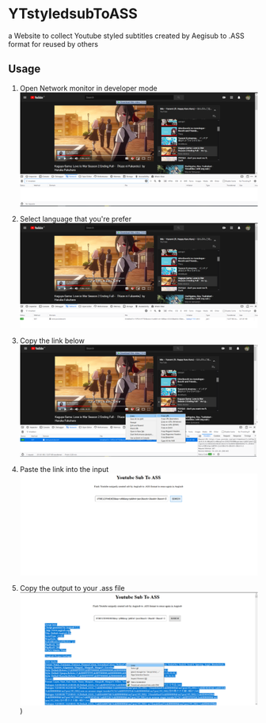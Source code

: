 # YTstyledsubToASS
a Website to collect Youtube styled subtitles created by Aegisub to .ASS format for reused by others


## Usage
1. Open Network monitor in developer mode
![opening network monitor](https://github.com/Mlio22/YTstyledsubToASS/blob/master/howto/step1.png?raw=true)

2. Select language that you're prefer
![selecting language](https://github.com/Mlio22/YTstyledsubToASS/blob/master/howto/step2.png?raw=true)

3. Copy the link below
![copy the link](https://github.com/Mlio22/YTstyledsubToASS/blob/master/howto/step3.png?raw=true)

4. Paste the link into the input
![paste it](https://github.com/Mlio22/YTstyledsubToASS/blob/master/howto/step4.png?raw=true)

5. Copy the output to your .ass file
![Finishing](https://github.com/Mlio22/YTstyledsubToASS/blob/master/howto/step5.png?raw=true))
